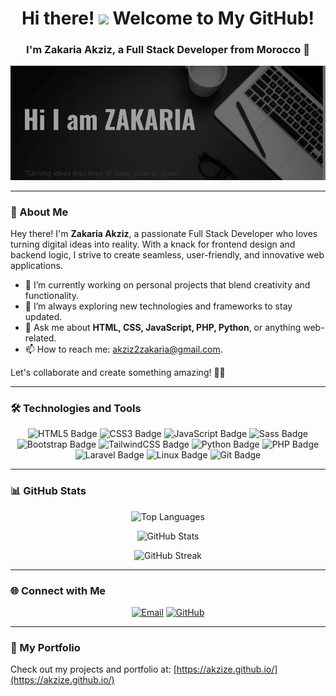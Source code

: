 <!-- Profile Header -->
<h1 align="center">Hi there! <img src="./assets/hi.gif" width="30px"> Welcome to My GitHub! </h1>
<h3 align="center">I'm Zakaria Akziz, a Full Stack Developer from Morocco 🚀</h3>

<p align="center">
  <img src="./assets/wepik-export-2023082322q5246QIU4.png" alt="Profile Banner"/>
</p>

---

### 👋 About Me

Hey there! I'm **Zakaria Akziz**, a passionate Full Stack Developer who loves turning digital ideas into reality. With a knack for frontend design and backend logic, I strive to create seamless, user-friendly, and innovative web applications. 

- 🔭 I’m currently working on personal projects that blend creativity and functionality.
- 🌱 I’m always exploring new technologies and frameworks to stay updated.
- 💬 Ask me about **HTML, CSS, JavaScript, PHP, Python**, or anything web-related.
- 📫 How to reach me: [akziz2zakaria@gmail.com](mailto:akziz2zakaria@gmail.com).

Let's collaborate and create something amazing! 🚀🔥

---

### 🛠️ Technologies and Tools

<p align="center">
  <img src="https://img.shields.io/badge/HTML5-E34F26?style=for-the-badge&logo=html5&logoColor=white" alt="HTML5 Badge" />
  <img src="https://img.shields.io/badge/CSS3-1572B6?style=for-the-badge&logo=css3&logoColor=white" alt="CSS3 Badge" />
  <img src="https://img.shields.io/badge/JavaScript-F7DF1E?style=for-the-badge&logo=javascript&logoColor=black" alt="JavaScript Badge" />
  <img src="https://img.shields.io/badge/Sass-CC6699?style=for-the-badge&logo=sass&logoColor=white" alt="Sass Badge" />
  <img src="https://img.shields.io/badge/Bootstrap-563D7C?style=for-the-badge&logo=bootstrap&logoColor=white" alt="Bootstrap Badge" />
  <img src="https://img.shields.io/badge/TailwindCSS-38B2AC?style=for-the-badge&logo=tailwind-css&logoColor=white" alt="TailwindCSS Badge" />
  <img src="https://img.shields.io/badge/Python-3776AB?style=for-the-badge&logo=python&logoColor=white" alt="Python Badge" />
  <img src="https://img.shields.io/badge/PHP-777BB4?style=for-the-badge&logo=php&logoColor=white" alt="PHP Badge" />
  <img src="https://img.shields.io/badge/Laravel-FF2D20?style=for-the-badge&logo=laravel&logoColor=white" alt="Laravel Badge" />
  <img src="https://img.shields.io/badge/Linux-FCC624?style=for-the-badge&logo=linux&logoColor=black" alt="Linux Badge" />
  <img src="https://img.shields.io/badge/Git-F05032?style=for-the-badge&logo=git&logoColor=white" alt="Git Badge" />
</p>

---

### 📊 GitHub Stats

<p align="center">
  <!-- Top Languages Widget -->
  <img src="https://github-readme-stats.vercel.app/api/top-langs/?username=akzize&layout=compact&theme=radical" alt="Top Languages" />
</p>

<p align="center">
  <!-- GitHub Stats Widget -->
  <img src="https://github-readme-stats.vercel.app/api?username=akzize&show_icons=true&theme=radical" alt="GitHub Stats" />
</p>

<p align="center">
  <!-- GitHub Streak Widget -->
  <img src="https://github-readme-streak-stats.herokuapp.com/?user=akzize&theme=radical" alt="GitHub Streak" />
</p>

---

### 🌐 Connect with Me

<p align="center">
  <a href="mailto:akziz2zakaria@gmail.com"><img src="https://img.shields.io/badge/Email-D14836?style=for-the-badge&logo=gmail&logoColor=white" alt="Email" /></a>
  <a href="https://github.com/akzize"><img src="https://img.shields.io/badge/GitHub-100000?style=for-the-badge&logo=github&logoColor=white" alt="GitHub" /></a>
</p>

---

### 🚀 My Portfolio

Check out my projects and portfolio at: [https://akzize.github.io/](https://akzize.github.io/)
